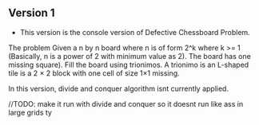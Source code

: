 ## Version 1

- This version is the console version of Defective Chessboard Problem.

The problem
Given a n by n board where n is of form 2^k where k >= 1 (Basically, n is a power of 2 with minimum value as 2). The board has one missing square). Fill the board using trionimos. A trionimo is an L-shaped tile is a 2 × 2 block with one cell of size 1×1 missing.

In this version, divide and conquer algorithm isnt currently applied.

//TODO: make it run with divide and conquer so it doesnt run like ass in large grids ty